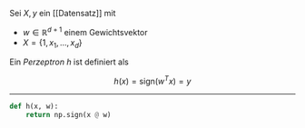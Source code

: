 Sei $X, y$ ein [[Datensatz]] mit
- $w \in \mathbb{R}^{d+1}$ einem Gewichtsvektor
- $X = \{ 1, x_1, \dots, x_d \}$

Ein *Perzeptron* $h$ ist definiert als

$$
	h(x) = \text{sign}(w^Tx) = y
$$

---

```py
def h(x, w):
	return np.sign(x @ w)
```